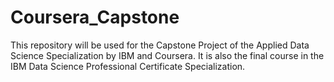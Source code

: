 # Coursera_Capstone
This repository will be used for the Capstone Project of the Applied Data Science Specialization by IBM and Coursera. It is also the final course in the IBM Data Science Professional Certificate Specialization.
